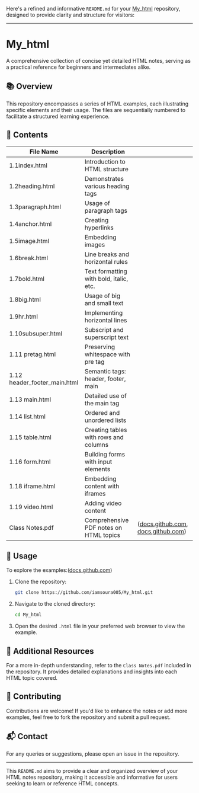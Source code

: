 Here's a refined and informative `README.md` for your [My\_html](https://github.com/iamsoura005/My_html) repository, designed to provide clarity and structure for visitors:

---

# My\_html

A comprehensive collection of concise yet detailed HTML notes, serving as a practical reference for beginners and intermediates alike.

## 📚 Overview

This repository encompasses a series of HTML examples, each illustrating specific elements and their usage. The files are sequentially numbered to facilitate a structured learning experience.

## 📂 Contents

| File Name                      | Description                             |                                              |
| ------------------------------ | --------------------------------------- | -------------------------------------------- |
| 1.1index.html                  | Introduction to HTML structure          |                                              |
| 1.2heading.html                | Demonstrates various heading tags       |                                              |
| 1.3paragraph.html              | Usage of paragraph tags                 |                                              |
| 1.4anchor.html                 | Creating hyperlinks                     |                                              |
| 1.5image.html                  | Embedding images                        |                                              |
| 1.6break.html                  | Line breaks and horizontal rules        |                                              |
| 1.7bold.html                   | Text formatting with bold, italic, etc. |                                              |
| 1.8big.html                    | Usage of big and small text             |                                              |
| 1.9hr.html                     | Implementing horizontal lines           |                                              |
| 1.10subsuper.html              | Subscript and superscript text          |                                              |
| 1.11 pretag.html               | Preserving whitespace with pre tag      |                                              |
| 1.12 header\_footer\_main.html | Semantic tags: header, footer, main     |                                              |
| 1.13 main.html                 | Detailed use of the main tag            |                                              |
| 1.14 list.html                 | Ordered and unordered lists             |                                              |
| 1.15 table.html                | Creating tables with rows and columns   |                                              |
| 1.16 form.html                 | Building forms with input elements      |                                              |
| 1.18 iframe.html               | Embedding content with iframes          |                                              |
| 1.19 video.html                | Adding video content                    |                                              |
| Class Notes.pdf                | Comprehensive PDF notes on HTML topics  | ([docs.github.com][1], [docs.github.com][2]) |

## 📝 Usage

To explore the examples:([docs.github.com][2])

1. Clone the repository:

   ```bash
   git clone https://github.com/iamsoura005/My_html.git
   ```



2. Navigate to the cloned directory:

   ```bash
   cd My_html
   ```



3. Open the desired `.html` file in your preferred web browser to view the example.

## 📖 Additional Resources

For a more in-depth understanding, refer to the `Class Notes.pdf` included in the repository. It provides detailed explanations and insights into each HTML topic covered.

## 🤝 Contributing

Contributions are welcome! If you'd like to enhance the notes or add more examples, feel free to fork the repository and submit a pull request.

## 📬 Contact

For any queries or suggestions, please open an issue in the repository.

---

This `README.md` aims to provide a clear and organized overview of your HTML notes repository, making it accessible and informative for users seeking to learn or reference HTML concepts.

[1]: https://docs.github.com/en/repositories/creating-and-managing-repositories/quickstart-for-repositories?utm_source=chatgpt.com "Quickstart for repositories - GitHub Docs"
[2]: https://docs.github.com/en/repositories/creating-and-managing-repositories/creating-a-new-repository?utm_source=chatgpt.com "Creating a new repository - GitHub Docs"
